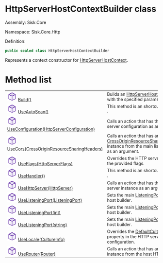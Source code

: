 <!--

Copyrights 2023 Sisk Framework - CypherPotato
Published under MIT license

!!! DO NOT EDIT THIS FILE !!!
This file was generated by a tool in the Sisk package. To edit the information in this documentation,
edit the XML documentation present in the Sisk source code.

-->

# HttpServerHostContextBuilder class
Assembly: Sisk.Core

Namespace: Sisk.Core.Http

Definition:

```cs
public sealed class HttpServerHostContextBuilder
```

Represents a context constructor for <a href="/read?q=/contents/spec/Sisk.Core.Http.HttpServerHostContext.md">HttpServerHostContext</a>.

# Method list
<table>
    <tbody>
<tr>
    <td width="33%">
        <img class="icon" src="/assets/img/icons/method.svg">
        <a href="/read?q=/contents/spec/Sisk.Core.Http.HttpServerHostContextBuilder.Build().md">
            Build()
        </a>
    </td>
    <td>
        Builds an <a href="/read?q=/contents/spec/Sisk.Core.Http.HttpServerHostContext.md">HttpServerHostContext</a> with the specified parameters.
    <td>
</tr>
<tr>
    <td width="33%">
        <img class="icon" src="/assets/img/icons/method.svg">
        <a href="/read?q=/contents/spec/Sisk.Core.Http.HttpServerHostContextBuilder.UseAutoScan().md">
            UseAutoScan()
        </a>
    </td>
    <td>
        This method is an shortcut for calling <see cref="M:Sisk.Core.Routing.Router.AutoScanModules``1" />.
    <td>
</tr>
<tr>
    <td width="33%">
        <img class="icon" src="/assets/img/icons/method.svg">
        <a href="/read?q=/contents/spec/Sisk.Core.Http.HttpServerHostContextBuilder.UseConfiguration(HttpServerConfiguration).md">
            UseConfiguration(HttpServerConfiguration)
        </a>
    </td>
    <td>
        Calls an action that has the HTTP server configuration as an argument.
    <td>
</tr>
<tr>
    <td width="33%">
        <img class="icon" src="/assets/img/icons/method.svg">
        <a href="/read?q=/contents/spec/Sisk.Core.Http.HttpServerHostContextBuilder.UseCors(CrossOriginResourceSharingHeaders).md">
            UseCors(CrossOriginResourceSharingHeaders)
        </a>
    </td>
    <td>
        Calls an action that has an <a href="/read?q=/contents/spec/Sisk.Core.Entity.CrossOriginResourceSharingHeaders.md">CrossOriginResourceSharingHeaders</a> instance from the main listening host as an argument.
    <td>
</tr>
<tr>
    <td width="33%">
        <img class="icon" src="/assets/img/icons/method.svg">
        <a href="/read?q=/contents/spec/Sisk.Core.Http.HttpServerHostContextBuilder.UseFlags(HttpServerFlags).md">
            UseFlags(HttpServerFlags)
        </a>
    </td>
    <td>
        Overrides the HTTP server flags with the provided flags.
    <td>
</tr>
<tr>
    <td width="33%">
        <img class="icon" src="/assets/img/icons/method.svg">
        <a href="/read?q=/contents/spec/Sisk.Core.Http.HttpServerHostContextBuilder.UseHandler().md">
            UseHandler()
        </a>
    </td>
    <td>
        This method is an shortcut for calling <see cref="M:Sisk.Core.Http.HttpServer.RegisterHandler``1" />.
    <td>
</tr>
<tr>
    <td width="33%">
        <img class="icon" src="/assets/img/icons/method.svg">
        <a href="/read?q=/contents/spec/Sisk.Core.Http.HttpServerHostContextBuilder.UseHttpServer(HttpServer).md">
            UseHttpServer(HttpServer)
        </a>
    </td>
    <td>
        Calls an action that has the HTTP server instance as an argument.
    <td>
</tr>
<tr>
    <td width="33%">
        <img class="icon" src="/assets/img/icons/method.svg">
        <a href="/read?q=/contents/spec/Sisk.Core.Http.HttpServerHostContextBuilder.UseListeningPort(ListeningPort).md">
            UseListeningPort(ListeningPort)
        </a>
    </td>
    <td>
        Sets the main <a href="/read?q=/contents/spec/Sisk.Core.Http.ListeningPort.md">ListeningPort</a> of this host builder.
    <td>
</tr>
<tr>
    <td width="33%">
        <img class="icon" src="/assets/img/icons/method.svg">
        <a href="/read?q=/contents/spec/Sisk.Core.Http.HttpServerHostContextBuilder.UseListeningPort(int).md">
            UseListeningPort(int)
        </a>
    </td>
    <td>
        Sets the main <a href="/read?q=/contents/spec/Sisk.Core.Http.ListeningPort.md">ListeningPort</a> of this host builder.
    <td>
</tr>
<tr>
    <td width="33%">
        <img class="icon" src="/assets/img/icons/method.svg">
        <a href="/read?q=/contents/spec/Sisk.Core.Http.HttpServerHostContextBuilder.UseListeningPort(string).md">
            UseListeningPort(string)
        </a>
    </td>
    <td>
        Sets the main <a href="/read?q=/contents/spec/Sisk.Core.Http.ListeningPort.md">ListeningPort</a> of this host builder.
    <td>
</tr>
<tr>
    <td width="33%">
        <img class="icon" src="/assets/img/icons/method.svg">
        <a href="/read?q=/contents/spec/Sisk.Core.Http.HttpServerHostContextBuilder.UseLocale(CultureInfo).md">
            UseLocale(CultureInfo)
        </a>
    </td>
    <td>
        Overrides the <a href="/read?q=/contents/spec/Sisk.Core.Http.HttpServerConfiguration.md">DefaultCultureInfo</a> property in the HTTP server configuration.
    <td>
</tr>
<tr>
    <td width="33%">
        <img class="icon" src="/assets/img/icons/method.svg">
        <a href="/read?q=/contents/spec/Sisk.Core.Http.HttpServerHostContextBuilder.UseRouter(Router).md">
            UseRouter(Router)
        </a>
    </td>
    <td>
        Calls an action that has an <a href="/read?q=/contents/spec/Sisk.Core.Routing.Router.md">Router</a> instance from the host HTTP server.
    <td>
</tr>
    </tbody>
</table>
